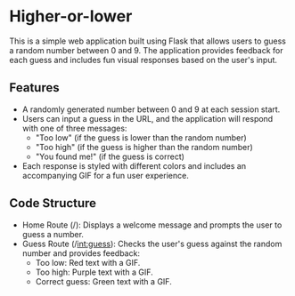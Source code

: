 # Higher-or-lower
This is a simple web application built using Flask that allows users to guess a random number between 0 and 9. The application provides feedback for each guess and includes fun visual responses based on the user's input.

## Features
- A randomly generated number between 0 and 9 at each session start.
- Users can input a guess in the URL, and the application will respond with one of three messages:
  - "Too low" (if the guess is lower than the random number)
  - "Too high" (if the guess is higher than the random number)
  - "You found me!" (if the guess is correct)
- Each response is styled with different colors and includes an accompanying GIF for a fun user experience.

## Code Structure
- Home Route (/): Displays a welcome message and prompts the user to guess a number.
- Guess Route (/<int:guess>): Checks the user's guess against the random number and provides feedback:
  - Too low: Red text with a GIF.
  - Too high: Purple text with a GIF.
  - Correct guess: Green text with a GIF.
